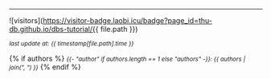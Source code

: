 
---------------------------------

![visitors](https://visitor-badge.laobi.icu/badge?page_id=thu-db.github.io/dbs-tutorial/{{ file.path }})

*<small>last update at: {{ timestamp[file.path].time }}</small>*

{% if authors %}
*<small>{{- "author" if authors.length == 1 else "authors" -}}: {{ authors | join(", ") }}</small>*
{% endif %}

<div id="my-comment">
<script>
        var discussion = document.getElementById('my-comment');
        var script = document.createElement('script');
        script.src = 'https://utteranc.es/client.js';
        script.setAttribute('repo', 'thu-db/dbs-tutorial');
        script.setAttribute('issue-term', "pathname");
        script.setAttribute('theme', 'github-light');
        script.setAttribute('crossorigin', 'anonymous');
        discussion.appendChild(script);
</script>
</div>
